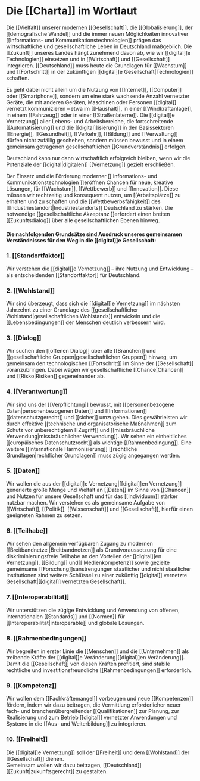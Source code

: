 # Die [[Charta]] im Wortlaut

Die [[Vielfalt]] unserer modernen [[Gesellschaft]], die [[Globalisierung]], der [[demografische Wandel]] und die immer neuen Möglichkeiten innovativer [[Informations- und Kommunikationstechnologien]] prägen das wirtschaftliche und gesellschaftliche Leben in Deutschland maßgeblich. Die [[Zukunft]] unseres Landes hängt zunehmend davon ab, wie wir [[digital]]e Technologien]] einsetzen und in [[Wirtschaft]] und [[Gesellschaft]] integrieren. [[Deutschland]] muss heute die Grundlagen für [[Wachstum]] und [[Fortschritt]] in der zukünftigen [[digital]]e Gesellschaft|Technologien]] schaffen.

Es geht dabei nicht allein um die Nutzung von [[Internet]], [[Computer]] oder [[Smartphone]], sondern um eine stark wachsende Anzahl vernetzter Geräte, die mit anderen Geräten, Maschinen oder Personen [[digital]] vernetzt kommunizieren – etwa im [[Haushalt]], in einer [[Windkraftanlage]], in einem [[Fahrzeug]] oder in einer [[Straßenlaterne]]. Die [[digital]]e Vernetzung]] aller Lebens- und Arbeitsbereiche, die fortschreitende [[Automatisierung]] und die [[digital]]isierung]] in den Basissektoren [[Energie]], [[Gesundheit]], [[Verkehr]], [[Bildung]] und [[Verwaltung]] dürfen nicht zufällig geschehen, sondern müssen bewusst und in einem gemeinsam getragenen gesellschaftlichen [[Grundverständnis]] erfolgen.

Deutschland kann nur dann wirtschaftlich erfolgreich bleiben, wenn wir die Potenziale der 
[[digital|digitalen]] [[Vernetzung]] gezielt erschließen.

Der Einsatz und die Förderung moderner [[ Informations- und Kommunikationstechnologien ]]eröffnen Chancen für neue, kreative Lösungen, für [[Wachstum]], [[Wettbewerb]] und [[Innovation]]. Diese müssen wir rechtzeitig und konsequent nutzen, um [[Arbeitsplätze]] zu erhalten und zu schaffen und die [[Wettbewerbsfähigkeit]] des [[Industriestandort|Industriestandorts]] Deutschland zu stärken. Die notwendige [[gesellschaftliche Akzeptanz ]]erfordert einen breiten [[Zukunftsdialog]] über alle gesellschaftlichen Ebenen hinweg.

#### Die nachfolgenden Grundsätze sind Ausdruck unseres gemeinsamen Verständnisses für den Weg in die [[digital]]e Gesellschaft:

### 1. [[Standortfaktor]]

Wir verstehen die [[digital]]e Vernetzung]] – ihre Nutzung und Entwicklung – als entscheidenden [[Standortfaktor]] für Deutschland.

### 2. [[Wohlstand]]

Wir sind überzeugt, dass sich die [[digital]]e Vernetzung]] im nächsten Jahrzehnt zu einer Grundlage des [[gesellschaftlicher Wohlstand|gesellschaftlichen Wohlstands]] entwickeln und die [[Lebensbedingungen]] der Menschen deutlich verbessern wird.

### 3. [[Dialog]]

Wir suchen den [[offenen Dialog]] über alle [[Branchen]] und [[gesellschaftliche Gruppen|gesellschaftlichen Gruppen]] hinweg,  um gemeinsam den technologischen [[Fortschritt]] im Sinne der [[Gesellschaft]] voranzubringen.  Dabei wägen wir gesellschaftliche [[Chance|Chancen]] und [[Risko|Risiken]] gegeneinander ab.

### 4. [[Verantwortung]]

Wir sind uns der [[Verpflichtung]] bewusst, mit [[personenbezogene Daten|personenbezogenen Daten]] und [[Informationen]] [[datenschutzgerecht]] und [[sicher]] umzugehen. Dies gewährleisten wir durch effektive [[technische und organisatorische Maßnahmen]] zum Schutz vor unberechtigtem [[Zugriff]] und [[missbräuchliche Verwendung|missbräuchlicher Verwendung]]. Wir sehen ein einheitliches [[europäisches Datenschutzrecht]] als wichtige [[Rahmenbedingung]]. Eine weitere [[internationale Harmonisierung]] [[rechtliche Grundlagen|rechtlicher Grundlagen]] muss zügig angegangen werden.

### 5. [[Daten]]

Wir wollen die aus der [[digital]]e Vernetzung|[[digital]]en Vernetzung]] generierte große Menge und Vielfalt an [[Daten]]  im Sinne von [[Chancen]] und Nutzen für unsere Gesellschaft und für das [[Individuum]] stärker  nutzbar machen. Wir verstehen es als gemeinsame Aufgabe von [[Wirtschaft]], [[Politik]],  [[Wissenschaft]] und [[Gesellschaft]], hierfür einen geeigneten Rahmen zu setzen.

### 6. [[Teilhabe]]

Wir sehen den allgemein verfügbaren Zugang zu modernen [[Breitbandnetze |Breitbandnetzen]] als Grundvoraussetzung für eine diskriminierungsfreie Teilhabe an den Vorteilen der [[digital]]en Vernetzung]]. [[Bildung]] und[[ Medienkompetenz]] sowie gezielte gemeinsame [[Forschung]]sanstrengungen staatlicher und nicht staatlicher Institutionen sind weitere Schlüssel zu einer zukünftig [[digital]] vernetzte Gesellschaft|[[digital]] vernetzten Gesellschaft]].

### 7. [[Interoperabilität]]

Wir unterstützen die zügige Entwicklung und Anwendung von offenen, internationalen 
[[Standards]] und [[Normen]] für [[Interoperabilität|interoperable]] und globale Lösungen.

### 8. [[Rahmenbedingungen]]

Wir begreifen in erster Linie die [[Menschen]] und die [[Unternehmen]] als treibende Kräfte der  [[digital]]e Veränderung|[[digital]]en Veränderung]]. Damit die [[Gesellschaft]] von diesen Kräften profitiert, sind stabile  rechtliche und investitionsfreundliche [[Rahmenbedingungen]] erforderlich.

### 9. [[Kompetenz]]

Wir wollen dem [[Fachkräftemangel]] vorbeugen und neue [[Kompetenzen]] fördern, indem wir dazu beitragen, die Vermittlung erforderlicher neuer fach- und branchenübergreifender [[Qualifikationen]] zur Planung, zur Realisierung und zum Betrieb [[digital]] vernetzter Anwendungen und Systeme in die [[Aus- und Weiterbildung]] zu integrieren.

### 10. [[Freiheit]]

Die [[digital]]e Vernetzung]] soll der [[Freiheit]] und dem [[Wohlstand]] der [[Gesellschaft]] dienen.  
Gemeinsam wollen wir dazu beitragen, [[Deutschland]] [[Zukunft|zukunftsgerecht]] zu gestalten.